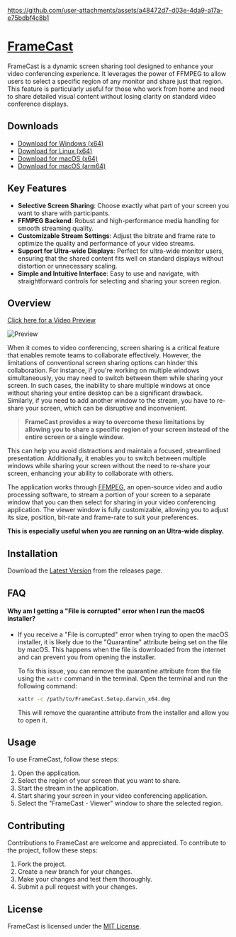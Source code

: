 https://github.com/user-attachments/assets/a48472d7-d03e-4da9-a17a-e75bdbf4c8b1

# [FrameCast](https://framecast.app/)

FrameCast is a dynamic screen sharing tool designed to enhance your video conferencing experience. It leverages the power of FFMPEG to allow users to select a specific region of any monitor and share just that region. This feature is particularly useful for those who work from home and need to share detailed visual content without losing clarity on standard video conference displays.

## Downloads

- [Download for Windows (x64)](https://github.com/nathan-fiscaletti/framecast/releases/latest/download/FrameCast.Setup.windows_amd64.exe)
- [Download for Linux (x64)](https://github.com/nathan-fiscaletti/framecast/releases/latest/download/FrameCast.Setup.linux_amd64.deb)
- [Download for macOS (x64)](https://github.com/nathan-fiscaletti/framecast/releases/latest/download/FrameCast.Setup.darwin_x64.dmg)
- [Download for macOS (arm64)](https://github.com/nathan-fiscaletti/framecast/releases/latest/download/FrameCast.Setup.darwin_arm64.dmg)


## Key Features

- **Selective Screen Sharing**: Choose exactly what part of your screen you want to share with participants.
- **FFMPEG Backend**: Robust and high-performance media handling for smooth streaming quality.
- **Customizable Stream Settings**: Adjust the bitrate and frame rate to optimize the quality and performance of your video streams.
- **Support for Ultra-wide Displays**: Perfect for ultra-wide monitor users, ensuring that the shared content fits well on standard displays without distortion or unnecessary scaling.
- **Simple and Intuitive Interface**: Easy to use and navigate, with straightforward controls for selecting and sharing your screen region.

## Overview

[Click here for a Video Preview](https://youtu.be/hPjuXTlpybg)

![Preview](https://i.imgur.com/kktGDlw.png)

When it comes to video conferencing, screen sharing is a critical feature that enables remote teams to collaborate effectively. However, the limitations of conventional screen sharing options can hinder this collaboration. For instance, if you're working on multiple windows simultaneously, you may need to switch between them while sharing your screen. In such cases, the inability to share multiple windows at once without sharing your entire desktop can be a significant drawback. Similarly, if you need to add another window to the stream, you have to re-share your screen, which can be disruptive and inconvenient.

> **FrameCast provides a way to overcome these limitations by allowing you to share a specific region of your screen instead of the entire screen or a single window.**

This can help you avoid distractions and maintain a focused, streamlined presentation. Additionally, it enables you to switch between multiple windows while sharing your screen without the need to re-share your screen, enhancing your ability to collaborate with others.

The application works through [FFMPEG](https://ffmpeg.org/), an open-source video and audio processing software, to stream a portion of your screen to a separate window that you can then select for sharing in your video conferencing application. The viewer window is fully customizable, allowing you to adjust its size, position, bit-rate and frame-rate to suit your preferences.

**This is especially useful when you are running on an Ultra-wide display.**

## Installation

Download the [Latest Version](https://github.com/nathan-fiscaletti/framecast/releases/latest) from the releases page.

## FAQ

#### Why am I getting a "File is corrupted" error when I run the macOS installer?

  - If you receive a "File is corrupted" error when trying to open the macOS installer, it is likely due to the "Quarantine" attribute being set on the file by macOS. This happens when the file is downloaded from the internet and can prevent you from opening the installer. 

    To fix this issue, you can remove the quarantine attribute from the file using the `xattr` command in the terminal. Open the terminal and run the following command:

    ```bash
    xattr -c /path/to/FrameCast.Setup.darwin_x64.dmg
    ```

    This will remove the quarantine attribute from the installer and allow you to open it.

## Usage

To use FrameCast, follow these steps:

1. Open the application.
2. Select the region of your screen that you want to share.
3. Start the stream in the application.
4. Start sharing your screen in your video conferencing application.
5. Select the "FrameCast - Viewer" window to share the selected region.

## Contributing

Contributions to FrameCast are welcome and appreciated. To contribute to the project, follow these steps:

1. Fork the project.
2. Create a new branch for your changes.
3. Make your changes and test them thoroughly.
4. Submit a pull request with your changes.

## License

FrameCast is licensed under the [MIT License](./LICENSE).
